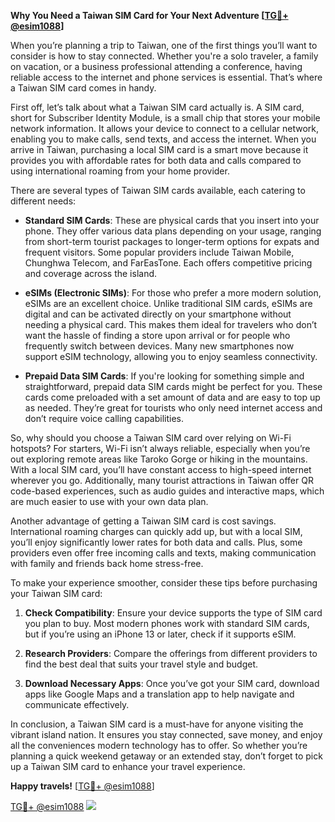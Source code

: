 **Why You Need a Taiwan SIM Card for Your Next Adventure [[TG💪+ @esim1088](https://t.me/s/esim1088)]**

When you’re planning a trip to Taiwan, one of the first things you’ll want to consider is how to stay connected. Whether you're a solo traveler, a family on vacation, or a business professional attending a conference, having reliable access to the internet and phone services is essential. That’s where a Taiwan SIM card comes in handy.

First off, let’s talk about what a Taiwan SIM card actually is. A SIM card, short for Subscriber Identity Module, is a small chip that stores your mobile network information. It allows your device to connect to a cellular network, enabling you to make calls, send texts, and access the internet. When you arrive in Taiwan, purchasing a local SIM card is a smart move because it provides you with affordable rates for both data and calls compared to using international roaming from your home provider.

There are several types of Taiwan SIM cards available, each catering to different needs:

- **Standard SIM Cards**: These are physical cards that you insert into your phone. They offer various data plans depending on your usage, ranging from short-term tourist packages to longer-term options for expats and frequent visitors. Some popular providers include Taiwan Mobile, Chunghwa Telecom, and FarEasTone. Each offers competitive pricing and coverage across the island.
  
- **eSIMs (Electronic SIMs)**: For those who prefer a more modern solution, eSIMs are an excellent choice. Unlike traditional SIM cards, eSIMs are digital and can be activated directly on your smartphone without needing a physical card. This makes them ideal for travelers who don’t want the hassle of finding a store upon arrival or for people who frequently switch between devices. Many new smartphones now support eSIM technology, allowing you to enjoy seamless connectivity.

- **Prepaid Data SIM Cards**: If you're looking for something simple and straightforward, prepaid data SIM cards might be perfect for you. These cards come preloaded with a set amount of data and are easy to top up as needed. They’re great for tourists who only need internet access and don’t require voice calling capabilities.

So, why should you choose a Taiwan SIM card over relying on Wi-Fi hotspots? For starters, Wi-Fi isn’t always reliable, especially when you’re out exploring remote areas like Taroko Gorge or hiking in the mountains. With a local SIM card, you’ll have constant access to high-speed internet wherever you go. Additionally, many tourist attractions in Taiwan offer QR code-based experiences, such as audio guides and interactive maps, which are much easier to use with your own data plan.

Another advantage of getting a Taiwan SIM card is cost savings. International roaming charges can quickly add up, but with a local SIM, you’ll enjoy significantly lower rates for both data and calls. Plus, some providers even offer free incoming calls and texts, making communication with family and friends back home stress-free.

To make your experience smoother, consider these tips before purchasing your Taiwan SIM card:

1. **Check Compatibility**: Ensure your device supports the type of SIM card you plan to buy. Most modern phones work with standard SIM cards, but if you’re using an iPhone 13 or later, check if it supports eSIM.
   
2. **Research Providers**: Compare the offerings from different providers to find the best deal that suits your travel style and budget.

3. **Download Necessary Apps**: Once you’ve got your SIM card, download apps like Google Maps and a translation app to help navigate and communicate effectively.

In conclusion, a Taiwan SIM card is a must-have for anyone visiting the vibrant island nation. It ensures you stay connected, save money, and enjoy all the conveniences modern technology has to offer. So whether you’re planning a quick weekend getaway or an extended stay, don’t forget to pick up a Taiwan SIM card to enhance your travel experience. 

**Happy travels!** [[TG💪+ @esim1088](https://t.me/s/esim1088)]

[TG💪+ @esim1088](https://t.me/s/esim1088) ![](https://i.postimg.cc/Y0z9fWf4/image.png)
